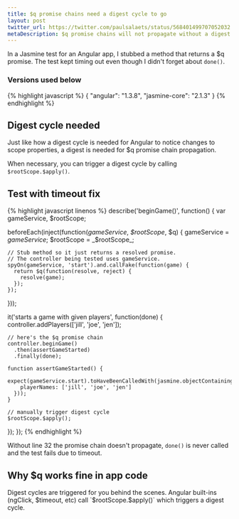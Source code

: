 ```yaml
---
title: $q promise chains need a digest cycle to go
layout: post
twitter_url: https://twitter.com/paulsalaets/status/568401499707052032
metaDescription: $q promise chains will not propagate without a digest cycle
---
```


In a Jasmine test for an Angular app, I stubbed a method that returns a $q promise. The test kept timing out even though I didn't forget about `done()`.

### Versions used below

{% highlight javascript %}
{
  "angular": "1.3.8",
  "jasmine-core": "2.1.3"
}
{% endhighlight %}

## Digest cycle needed

Just like how a digest cycle is needed for Angular to notice changes to scope properties, a digest is needed for $q promise chain propagation.

When necessary, you can trigger a digest cycle by calling `$rootScope.$apply()`.

## Test with timeout fix

{% highlight javascript linenos %}
describe('beginGame()', function() {
  var gameService, $rootScope;

  beforeEach(inject(function(_gameService_, _$rootScope_, $q) {
    gameService = _gameService_;
    $rootScope = _$rootScope_;

    // Stub method so it just returns a resolved promise.
    // The controller being tested uses gameService.
    spyOn(gameService, 'start').and.callFake(function(game) {
      return $q(function(resolve, reject) {
        resolve(game);
      });
    });
  }));

  it('starts a game with given players', function(done) {
    controller.addPlayers(['jill', 'joe', 'jen']);

    // here's the $q promise chain
    controller.beginGame()
      .then(assertGameStarted)
      .finally(done);

    function assertGameStarted() {
      expect(gameService.start).toHaveBeenCalledWith(jasmine.objectContaining({
        playerNames: ['jill', 'joe', 'jen']
      }));
    }

    // manually trigger digest cycle
    $rootScope.$apply();
  });
});
{% endhighlight %}

Without line 32 the promise chain doesn't propagate, `done()` is never called and the test fails due to timeout.

## Why $q works fine in app code

Digest cycles are triggered for you behind the scenes. Angular built-ins (ngClick, $timeout, etc) call `$rootScope.$apply()` which triggers a digest cycle.